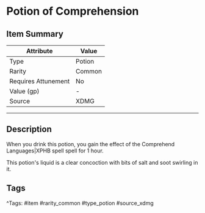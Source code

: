 # Potion of Comprehension

## Item Summary

| Attribute            | Value                        |
|----------------------|------------------------------|
| Type                 | Potion |
| Rarity               | Common             |
| Requires Attunement  | No                |
| Value (gp)           | -    |
| Source               | XDMG |

---

## Description

When you drink this potion, you gain the effect of the Comprehend Languages|XPHB spell spell for 1 hour.

This potion's liquid is a clear concoction with bits of salt and soot swirling in it.

## Tags

^Tags: #item #rarity_common #type_potion #source_xdmg